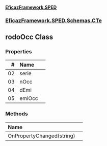 #### [EficazFramework.SPED](EficazFrameworkSPED.md 'EficazFramework SPED')
### [EficazFramework.SPED.Schemas.CTe](EficazFramework.SPED.Schemas.CTe.md 'EficazFramework.SPED.Schemas.CTe')

## rodoOcc Class
### Properties

| # | Name | |
| ---: | :--- | :--- |
| 02 | serie |  |
| 03 | nOcc |  |
| 04 | dEmi |  |
| 05 | emiOcc |  |
### Methods

| Name | |
| :--- | :--- |
| OnPropertyChanged(string) |  |
